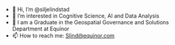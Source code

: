 - 👋 Hi, I’m @siljelindstad
- 👀 I’m interested in Cognitive Science, AI and Data Analysis
- 🌱 I am a Graduate in the Geospatial Governance and Solutions Department at Equinor
- 📫 How to reach me: Slind@equinor.com
